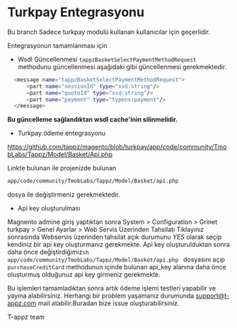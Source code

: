 # Turkpay Entegrasyonu

Bu branch Sadece turkpay modulü kullanan kullanıcılar için geçerlidir.

Entegrasyonun tamamlanması için  
  - Wsdl Güncellenmesi 
  ``` tappzBasketSelectPaymentMethodRequest  ``` methodunu güncellenmesi aşağıdaki gibi güncellenmesi gerekmektedir.
  ```sh
    <message name="tappzBasketSelectPaymentMethodRequest">
        <part name="sessionId" type="xsd:string"/>
        <part name="quoteId" type="xsd:string"/>
        <part name="payment" type="typens:payment"/>
    </message> 
  ```
  
  **Bu güncelleme sağlandıktan   wsdl  cache'inin silinmelidir.** 
  - Turkpay ödeme entegrasyonu 

  
  https://github.com/tappz/magento/blob/turkpay/app/code/community/TmobLabs/Tappz/Model/Basket/Api.php
  
  Linkte bulunan  ile projenizde bulunan 
  ```sh
  app/code/community/TmobLabs/Tappz/Model/Basket/api.php 
  ```
  dosya ile değiştirmeniz gerekmektedir.
  
  - Api key oluşturulması 

Magnento admine giriş yaptıktan sonra 
 System > Configuration > Grinet turkpay > Genel Ayarlar > Web Servis Üzerinden Tahsilatı
Tıklayınız sonrasında 
 Webservis üzerinden tahsilat açık durumunu *YES* olarak seçip kendiniz bir api key oluşturmanız gerekmekte.
 Api key oluşturulduktan sonra daha önce değiştirdiğimiz```sh app/code/community/TmobLabs/Tappz/Model/Basket/api.php ```
  dosyasını açıp  ``` purchaseCreditCard ``` methodunun içinde bulunan api_key alanına daha önce oluşturmuş olduğunuz api key girmeniz gerekmekte.
  
  Bu işlemleri tamamladıktan sonra artık ödeme işlemi testleri yapabilir ve yayına alabilirsiniz.
  Herhangi bir problem yaşamanız durumunda support@t-appz.com mail atabilir.Buradan bize issue oluşturabilirsiniz.
  
  T-appz team 




  


